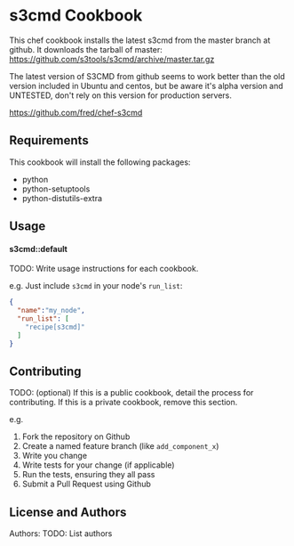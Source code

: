 s3cmd Cookbook
==============

This chef cookbook installs the latest s3cmd from the master branch at github.
It downloads the tarball of master: https://github.com/s3tools/s3cmd/archive/master.tar.gz

The latest version of S3CMD from github seems to work better than the old version included in Ubuntu and centos, but be aware it's alpha version and UNTESTED, don't rely on this version for production servers.

https://github.com/fred/chef-s3cmd


Requirements
------------
  
  This cookbook will install the following packages:

  - python
  - python-setuptools
  - python-distutils-extra


Usage
-----

#### s3cmd::default
TODO: Write usage instructions for each cookbook.

e.g.
Just include `s3cmd` in your node's `run_list`:

```json
{
  "name":"my_node",
  "run_list": [
    "recipe[s3cmd]"
  ]
}
```

Contributing
------------
TODO: (optional) If this is a public cookbook, detail the process for contributing. If this is a private cookbook, remove this section.

e.g.
1. Fork the repository on Github
2. Create a named feature branch (like `add_component_x`)
3. Write you change
4. Write tests for your change (if applicable)
5. Run the tests, ensuring they all pass
6. Submit a Pull Request using Github

License and Authors
-------------------
Authors: TODO: List authors
